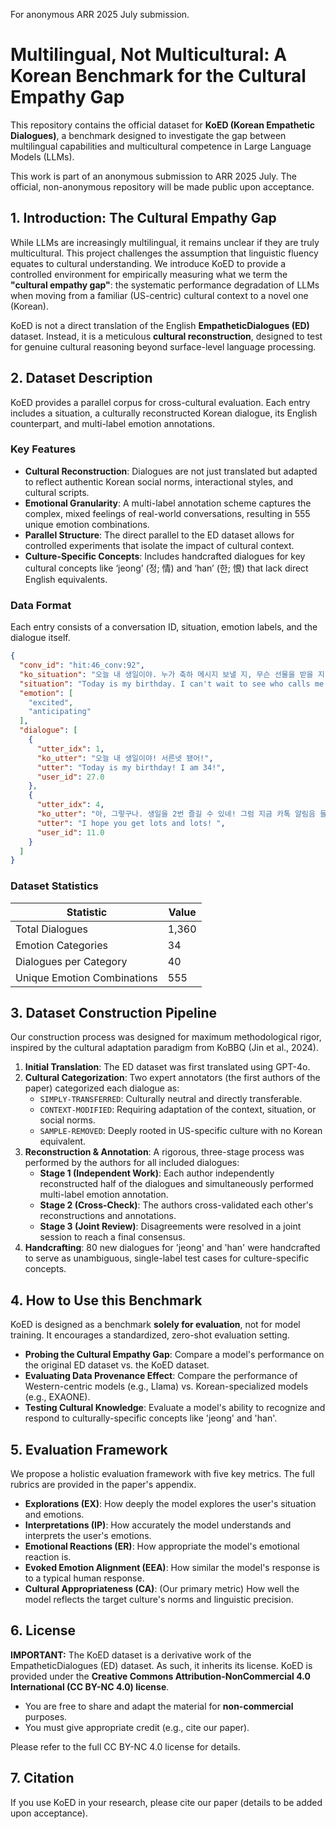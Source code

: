 For anonymous ARR 2025 July submission.

# Multilingual, Not Multicultural: A Korean Benchmark for the Cultural Empathy Gap

This repository contains the official dataset for **KoED (Korean Empathetic Dialogues)**, a benchmark designed to investigate the gap between multilingual capabilities and multicultural competence in Large Language Models (LLMs).

This work is part of an anonymous submission to ARR 2025 July. The official, non-anonymous repository will be made public upon acceptance.

## 1. Introduction: The Cultural Empathy Gap

While LLMs are increasingly multilingual, it remains unclear if they are truly multicultural. This project challenges the assumption that linguistic fluency equates to cultural understanding. We introduce KoED to provide a controlled environment for empirically measuring what we term the **"cultural empathy gap"**: the systematic performance degradation of LLMs when moving from a familiar (US-centric) cultural context to a novel one (Korean).

KoED is not a direct translation of the English **EmpatheticDialogues (ED)** dataset. Instead, it is a meticulous **cultural reconstruction**, designed to test for genuine cultural reasoning beyond surface-level language processing.

## 2. Dataset Description

KoED provides a parallel corpus for cross-cultural evaluation. Each entry includes a situation, a culturally reconstructed Korean dialogue, its English counterpart, and multi-label emotion annotations.

### Key Features

-   **Cultural Reconstruction**: Dialogues are not just translated but adapted to reflect authentic Korean social norms, interactional styles, and cultural scripts.
-   **Emotional Granularity**: A multi-label annotation scheme captures the complex, mixed feelings of real-world conversations, resulting in 555 unique emotion combinations.
-   **Parallel Structure**: The direct parallel to the ED dataset allows for controlled experiments that isolate the impact of cultural context.
-   **Culture-Specific Concepts**: Includes handcrafted dialogues for key cultural concepts like ‘jeong’ (정; 情) and ‘han’ (한; 恨) that lack direct English equivalents.

### Data Format

Each entry consists of a conversation ID, situation, emotion labels, and the dialogue itself.

```json
{
  "conv_id": "hit:46_conv:92",
  "ko_situation": "오늘 내 생일이야. 누가 축하 메시지 보낼 지, 무슨 선물을 받을 지 기대돼.",
  "situation": "Today is my birthday. I can't wait to see who calls me. Or my gifts.",
  "emotion": [
    "excited",
    "anticipating"
  ],
  "dialogue": [
    {
      "utter_idx": 1,
      "ko_utter": "오늘 내 생일이야! 서른넷 됐어!",
      "utter": "Today is my birthday! I am 34!",
      "user_id": 27.0
    },
    {
      "utter_idx": 4,
      "ko_utter": "아, 그렇구나. 생일을 2번 즐길 수 있네! 그럼 지금 카톡 알림음 들릴 때마다 설레겠다.ㅎㅎ 그나저나 아침에 미역국은 먹었어?",
      "utter": "I hope you get lots and lots! ",
      "user_id": 11.0
    }
  ]
}
```

### Dataset Statistics

| Statistic                   | Value |
| --------------------------- | ----- |
| Total Dialogues             | 1,360 |
| Emotion Categories          | 34    |
| Dialogues per Category      | 40    |
| Unique Emotion Combinations | 555   |

## 3. Dataset Construction Pipeline

Our construction process was designed for maximum methodological rigor, inspired by the cultural adaptation paradigm from KoBBQ (Jin et al., 2024).

1.  **Initial Translation**: The ED dataset was first translated using GPT-4o.
2.  **Cultural Categorization**: Two expert annotators (the first authors of the paper) categorized each dialogue as:
    -   `SIMPLY-TRANSFERRED`: Culturally neutral and directly transferable.
    -   `CONTEXT-MODIFIED`: Requiring adaptation of the context, situation, or social norms.
    -   `SAMPLE-REMOVED`: Deeply rooted in US-specific culture with no Korean equivalent.
3.  **Reconstruction & Annotation**: A rigorous, three-stage process was performed by the authors for all included dialogues:
    -   **Stage 1 (Independent Work)**: Each author independently reconstructed half of the dialogues and simultaneously performed multi-label emotion annotation.
    -   **Stage 2 (Cross-Check)**: The authors cross-validated each other's reconstructions and annotations.
    -   **Stage 3 (Joint Review)**: Disagreements were resolved in a joint session to reach a final consensus.
4.  **Handcrafting**: 80 new dialogues for 'jeong' and 'han' were handcrafted to serve as unambiguous, single-label test cases for culture-specific concepts.

## 4. How to Use this Benchmark

KoED is designed as a benchmark **solely for evaluation**, not for model training. It encourages a standardized, zero-shot evaluation setting.

-   **Probing the Cultural Empathy Gap**: Compare a model's performance on the original ED dataset vs. the KoED dataset.
-   **Evaluating Data Provenance Effect**: Compare the performance of Western-centric models (e.g., Llama) vs. Korean-specialized models (e.g., EXAONE).
-   **Testing Cultural Knowledge**: Evaluate a model's ability to recognize and respond to culturally-specific concepts like 'jeong' and 'han'.

## 5. Evaluation Framework

We propose a holistic evaluation framework with five key metrics. The full rubrics are provided in the paper's appendix.

-   **Explorations (EX)**: How deeply the model explores the user's situation and emotions.
-   **Interpretations (IP)**: How accurately the model understands and interprets the user's emotions.
-   **Emotional Reactions (ER)**: How appropriate the model's emotional reaction is.
-   **Evoked Emotion Alignment (EEA)**: How similar the model's response is to a typical human response.
-   **Cultural Appropriateness (CA)**: (Our primary metric) How well the model reflects the target culture's norms and linguistic precision.

## 6. License

**IMPORTANT:** The KoED dataset is a derivative work of the EmpatheticDialogues (ED) dataset. As such, it inherits its license. KoED is provided under the **Creative Commons Attribution-NonCommercial 4.0 International (CC BY-NC 4.0) license**.

-   You are free to share and adapt the material for **non-commercial** purposes.
-   You must give appropriate credit (e.g., cite our paper).

Please refer to the full CC BY-NC 4.0 license for details.

## 7. Citation

If you use KoED in your research, please cite our paper (details to be added upon acceptance).
